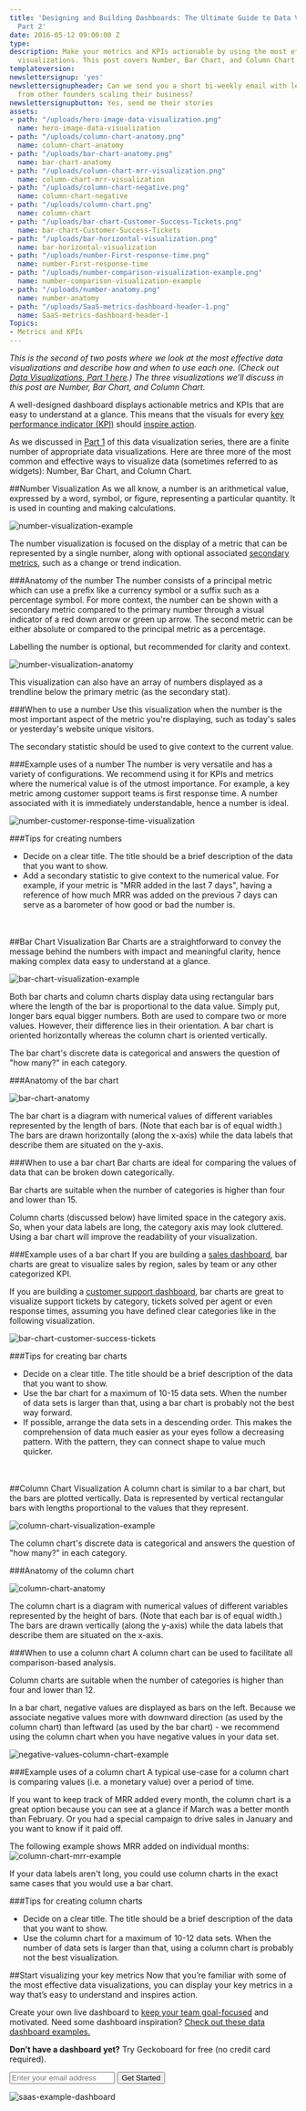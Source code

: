 ```yaml
---
title: 'Designing and Building Dashboards: The Ultimate Guide to Data Visualizations,
  Part 2'
date: 2016-05-12 09:00:00 Z
type: 
description: Make your metrics and KPIs actionable by using the most effective data
  visualizations. This post covers Number, Bar Chart, and Column Chart.
templateversion: 
newslettersignup: 'yes'
newslettersignupheader: Can we send you a short bi-weekly email with lessons learned
  from other founders scaling their business?
newslettersignupbutton: Yes, send me their stories
assets:
- path: "/uploads/hero-image-data-visualization.png"
  name: hero-image-data-visualization
- path: "/uploads/column-chart-anatomy.png"
  name: column-chart-anatomy
- path: "/uploads/bar-chart-anatomy.png"
  name: bar-chart-anatomy
- path: "/uploads/column-chart-mrr-visualization.png"
  name: column-chart-mrr-visualization
- path: "/uploads/column-chart-negative.png"
  name: column-chart-negative
- path: "/uploads/column-chart.png"
  name: column-chart
- path: "/uploads/bar-chart-Customer-Success-Tickets.png"
  name: bar-chart-Customer-Success-Tickets
- path: "/uploads/bar-horizontal-visualization.png"
  name: bar-horizontal-visualization
- path: "/uploads/number-First-response-time.png"
  name: number-First-response-time
- path: "/uploads/number-comparison-visualization-example.png"
  name: number-comparison-visualization-example
- path: "/uploads/number-anatomy.png"
  name: number-anatomy
- path: "/uploads/SaaS-metrics-dashboard-header-1.png"
  name: SaaS-metrics-dashboard-header-1
Topics:
- Metrics and KPIs
---
```


*This is the second of two posts where we look at the most effective data visualizations and describe how and when to use each one. (Check out <a href="https://www.geckoboard.com/blog/designing-and-building-dashboards-the-ultimate-guide-to-data-visualizations-part-1/" target="_blank">Data Visualizations, Part 1 here</a>.) The three visualizations we’ll discuss in this post are Number, Bar Chart, and Column Chart.*

A well-designed dashboard displays actionable metrics and KPIs that are easy to understand at a glance. This means that the visuals for every <a href="https://www.geckoboard.com/learn/what-is-a-key-performance-indicator-kpi/" target="_blank">key performance indicator (KPI)</a> should <a href="https://www.geckoboard.com/blog/defining-kpis-how-to-choose-metrics-that-inspire-action" target="_blank">inspire action</a>. 

As we discussed in <a href="https://www.geckoboard.com/blog/designing-and-building-dashboards-the-ultimate-guide-to-data-visualizations-part-1/" target="_blank">Part 1</a> of this data visualization series, there are a finite number of appropriate data visualizations. Here are three more of the most common and effective ways to visualize data (sometimes referred to as widgets): Number, Bar Chart, and Column Chart.

##Number Visualization
As we all know, a number is an arithmetical value, expressed by a word, symbol, or figure, representing a particular quantity. It is used in counting and making calculations.

![number-visualization-example](/uploads/number-comparison-visualization-example.png)

The number visualization is focused on the display of a metric that can be represented by a single number, along with optional associated <a href="https://www.geckoboard.com/blog/sales-kpis-how-to-define-the-right-metrics-for-your-b2b-sales-team/" target="_blank">secondary metrics</a>, such as a change or trend indication.

###Anatomy of the number
The number consists of a principal metric which can use a prefix like a currency symbol or a suffix such as a percentage symbol. For more context, the number can be shown with a secondary metric compared to the primary number through a visual indicator of a red down arrow or green up arrow. The second metric can be either absolute or compared to the principal metric as a percentage.

Labelling the number is optional, but recommended for clarity and context.

![number-visualization-anatomy](/uploads/number-anatomy.png)

This visualization can also have an array of numbers displayed as a trendline below the primary metric (as the secondary stat).

###When to use a number
Use this visualization when the number is the most important aspect of the metric you're displaying, such as today's sales or yesterday's website unique visitors.

The secondary statistic should be used to give context to the current value.
 
###Example uses of a number
The number is very versatile and has a variety of configurations. We recommend using it for KPIs and metrics where the numerical value is of the utmost importance. For example, a key metric among customer support teams is first response time. A number associated with it is immediately understandable, hence a number is ideal.

![number-customer-response-time-visualization](/uploads/number-First-response-time.png)

###Tips for creating numbers
- Decide on a clear title. The title should be a brief description of the data that you want to show. 
- Add a secondary statistic to give context to the numerical value. For example, if your metric is "MRR added in the last 7 days", having a reference of how much MRR was added on the previous 7 days can serve as a barometer of how good or bad the number is.

<br><br>
##Bar Chart Visualization
Bar Charts are a straightforward to convey the message behind the numbers with impact and meaningful clarity, hence making complex data easy to understand at a glance.

![bar-chart-visualization-example](
/uploads/bar-horizontal-visualization.png)

Both bar charts and column charts display data using rectangular bars where the length of the bar is proportional to the data value. Simply put, longer bars equal bigger numbers. Both are used to compare two or more values. However, their difference lies in their orientation. A bar chart is oriented horizontally whereas the column chart is oriented vertically.

The bar chart's discrete data is categorical and answers the question of "how many?" in each category.

###Anatomy of the bar chart

![bar-chart-anatomy](/uploads/bar-chart-anatomy.png)
 
The bar chart is a diagram with numerical values of different variables represented by the length of bars. (Note that each bar is of equal width.) The bars are drawn horizontally (along the x-axis) while the data labels that describe them are situated on the y-axis. 
 
###When to use a bar chart
Bar charts are ideal for comparing the values of data that can be broken down categorically.

Bar charts are suitable when the number of categories is higher than four and lower than 15.

Column charts (discussed below) have limited space in the category axis. So, when your data labels are long, the category axis may look cluttered. Using a bar chart will improve the readability of your visualization.

###Example uses of a bar chart
If you are building a <a href="https://www.geckoboard.com/learn/dashboard-examples/sales-dashboard-example" target="_blank">sales dashboard</a>, bar charts are great to visualize sales by region, sales by team or any other categorized KPI.

If you are building a <a href="https://www.geckoboard.com/learn/dashboard-examples/support-dashboard-example" target="_blank">customer support dashboard</a>, bar charts are great to visualize support tickets by category, tickets solved per agent or even response times, assuming you have defined clear categories like in the following visualization.

![bar-chart-customer-success-tickets](/uploads/bar-chart-Customer-Success-Tickets.png)

###Tips for creating bar charts
- Decide on a clear title. The title should be a brief description of the data that you want to show. 
- Use the bar chart for a maximum of 10-15 data sets. When the number of data sets is larger than that, using a bar chart is probably not the best way forward.
- If possible, arrange the data sets in a descending order. This makes the comprehension of data much easier as your eyes follow a decreasing pattern. With the pattern, they can connect shape to value much quicker.

<br><br>
##Column Chart Visualization
A column chart is similar to a bar chart, but the bars are plotted vertically. Data is represented by vertical rectangular bars with lengths proportional to the values that they represent.

![column-chart-visualization-example](/uploads/column-chart.png)

The column chart's discrete data is categorical and answers the question of "how many?" in each category.

###Anatomy of the column chart

![column-chart-anatomy](/uploads/column-chart-anatomy.png)

The column chart is a diagram with numerical values of different variables represented by the height of bars. (Note that each bar is of equal width.) The bars are drawn vertically (along the y-axis) while the data labels that describe them are situated on the x-axis.

###When to use a column chart
A column chart can be used to facilitate all comparison-based analysis.

Column charts are suitable when the number of categories is higher than four and lower than 12.

In a bar chart, negative values are displayed as bars on the left. Because we associate negative values more with downward direction (as used by the column chart) than leftward (as used by the bar chart) - we recommend using the column chart when you have negative values in your data set.

![negative-values-column-chart-example](/uploads/column-chart-negative.png)

###Example uses of a column chart
A typical use-case for a column chart is comparing values (i.e. a monetary value) over a period of time.

If you want to keep track of MRR added every month, the column chart is a great option because you can see at a glance if March was a better month than February. Or you had a special campaign to drive sales in January and you want to know if it paid off.

The following example shows MRR added on individual months:
![column-chart-mrr-example](/uploads/column-chart-mrr-visualization.png)

If your data labels aren't long, you could use column charts in the exact same cases that you would use a bar chart.

###Tips for creating column charts
- Decide on a clear title. The title should be a brief description of the data that you want to show.
- Use the column chart for a maximum of 10-12 data sets. When the number of data sets is larger than that, using a column chart is probably not the best visualization.

##Start visualizing your key metrics
Now that you’re familiar with some of the most effective data visualizations, you can display your key metrics in a way that’s easy to understand and inspires action. 

Create your own live dashboard to <a href="https://www.geckoboard.com/free-email-course/" target="_blank">keep your team goal-focused</a> and motivated. Need some dashboard inspiration? <a href="https://www.geckoboard.com/learn/dashboard-examples/" target="_blank">Check out these data dashboard examples.</a>

**Don’t have a dashboard yet?** Try Geckoboard for free (no credit card required).

<form action="/try-geckoboard/" method="get" class="inline__signup-form">
<input type="email" name="email" placeholder="Enter your email address">
<button class="btn">Get Started</button>
</form>

![saas-example-dashboard](/uploads/SaaS-metrics-dashboard-header-1.png)
